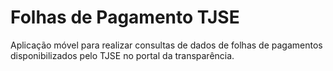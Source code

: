 # Folhas de Pagamento TJSE

Aplicação móvel para realizar consultas de dados de folhas de pagamentos disponibilizados pelo TJSE no portal da transparência.

